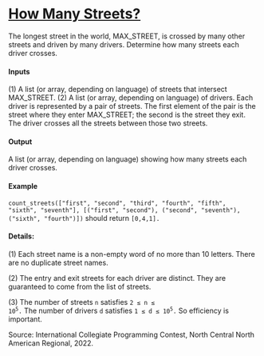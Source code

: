 # [How Many Streets?](https://www.codewars.com/kata/how-many-streets "https://www.codewars.com/kata/66fc9ca2e6d1d0e9cc2e4a4c")

The longest street in the world, MAX_STREET, is crossed by many other streets and driven by many drivers. Determine how many streets each driver crosses.

#### Inputs

(1) A list (or array, depending on language) of streets that intersect MAX_STREET. (2) A list (or array, depending on language) of drivers. Each driver is represented by a pair of streets. The first element of the pair is the street where they enter MAX_STREET; the second is the street they exit. The driver crosses all the streets between those two streets.

#### Output

A list (or array, depending on language) showing how many streets each driver crosses.

#### Example
<code>count_streets(["first", "second", "third", "fourth", "fifth", "sixth", "seventh"],
 [("first", "second"), ("second", "seventh"), ("sixth", "fourth")])</code>
should return <code>[0,4,1].</code>

#### Details:

(1) Each street name is a non-empty word of no more than 10 letters. There are no duplicate street names.

(2) The entry and exit streets for each driver are distinct. They are guaranteed to come from the list of streets.

(3) The number of streets <code>n</code> satisfies <code>2 ≤ n ≤ 10<sup>5</sup>.</code> The number of drivers <code>d</code> satisfies <code>1 ≤ d ≤ 10<sup>5</sup>.</code> So efficiency is important.

Source: International Collegiate Programming Contest, North Central North American Regional, 2022.
